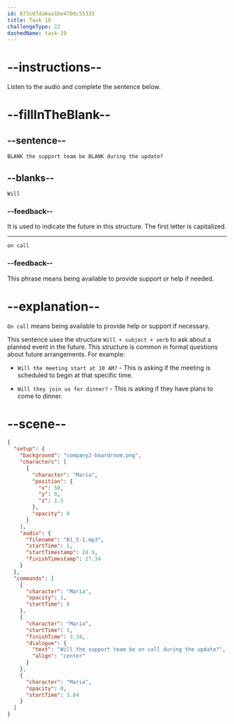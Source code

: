 ```yaml
---
id: 673c07da6aa1be470dc55332
title: Task 19
challengeType: 22
dashedName: task-19
---
```

<!-- (Audio) Maria: Will the support team be on call during the update? -->

# --instructions--

Listen to the audio and complete the sentence below.

# --fillInTheBlank--

## --sentence--

`BLANK the support team be BLANK during the update?`

## --blanks--

`Will`

### --feedback--

It is used to indicate the future in this structure. The first letter is capitalized.

---

`on call`

### --feedback--

This phrase means being available to provide support or help if needed.

# --explanation--

`On call` means being available to provide help or support if necessary.

This sentence uses the structure `Will + subject + verb` to ask about a planned event in the future. This structure is common in formal questions about future arrangements. For example:

- `Will the meeting start at 10 AM?` - This is asking if the meeting is scheduled to begin at that specific time.

- `Will they join us for dinner?` - This is asking if they have plans to come to dinner.

# --scene--

```json
{
  "setup": {
    "background": "company2-boardroom.png",
    "characters": [
      {
        "character": "Maria",
        "position": {
          "x": 50,
          "y": 0,
          "z": 1.5
        },
        "opacity": 0
      }
    ],
    "audio": {
      "filename": "B1_5-1.mp3",
      "startTime": 1,
      "startTimestamp": 24.9,
      "finishTimestamp": 27.34
    }
  },
  "commands": [
    {
      "character": "Maria",
      "opacity": 1,
      "startTime": 0
    },
    {
      "character": "Maria",
      "startTime": 1,
      "finishTime": 3.34,
      "dialogue": {
        "text": "Will the support team be on call during the update?",
        "align": "center"
      }
    },
    {
      "character": "Maria",
      "opacity": 0,
      "startTime": 3.84
    }
  ]
}
```
